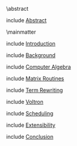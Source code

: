 
\abstract

include [Abstract](abstract3.md)

\mainmatter

include [Introduction](introduction-2.md)

include [Background](background.md)

include [Computer Algebra](cas.md)

include [Matrix Routines](computations.md)

include [Term Rewriting](term-rewrite-system.md)

include [Voltron](voltron.md)

include [Scheduling](static-scheduling.md)

include [Extensibility](extensibility.md)

include [Conclusion](conclusion.md)
